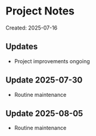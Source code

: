 # Project Notes

Created: 2025-07-16

## Updates
- Project improvements ongoing


## Update 2025-07-30
- Routine maintenance


## Update 2025-08-05
- Routine maintenance
